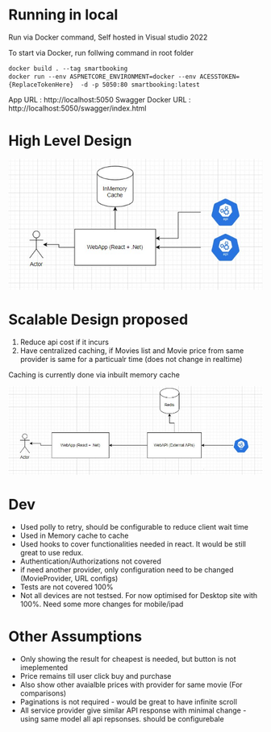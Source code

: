 # Running in local
Run via Docker command, Self hosted in Visual studio 2022 <br />

To start via Docker, run follwing command in root folder <br />
```
docker build . --tag smartbooking
docker run --env ASPNETCORE_ENVIRONMENT=docker --env ACESSTOKEN={ReplaceTokenHere}  -d -p 5050:80 smartbooking:latest 
```
App URL : http://localhost:5050
Swagger Docker URL : http://localhost:5050/swagger/index.html   

# High Level Design

![name-of-you-image](https://github.com/pandurd/smartbooking/blob/bb6a7c4c1bb6bec0a655aaaad7801594b025ab36/CurrentDesign.jpg)

# Scalable Design proposed

1. Reduce api cost if it incurs
2. Have centralized caching, if Movies list and Movie price from same provider is same for a particualr time (does not change in realtime)

Caching is currently done via inbuilt memory cache

![name-of-you-image](https://github.com/pandurd/smartbooking/blob/bb6a7c4c1bb6bec0a655aaaad7801594b025ab36/ScalableDesign.jpg)

# Dev

* Used polly to retry,  should be configurable to reduce client wait time
* Used in Memory cache to cache
* Used hooks to cover functionalities needed in react. It would be still great to use redux.
* Authentication/Authorizations not covered
* if need another provider, only configuration need to be changed (MovieProvider, URL configs)
* Tests are not covered 100%
* Not all devices are not testsed. For now optimised for Desktop site with 100%. Need some more changes for mobile/ipad


# Other Assumptions

* Only showing the result for cheapest is needed, but button is not imeplemented
* Price remains till user click buy and purchase
* Also show other avaialble prices with provider for same movie (For comparisons)
* Paginations is not required - would be great to have infinite scroll
* All service provider give similar API response with minimal change - using same model all api repsonses. should be configurebale






